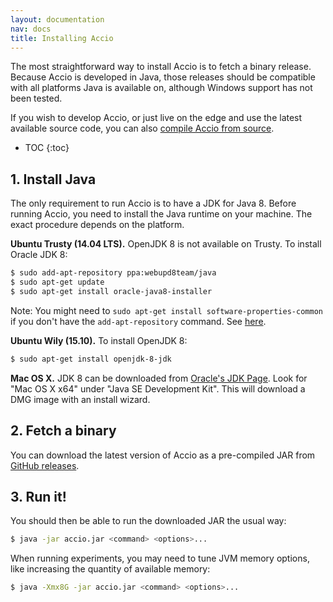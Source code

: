 ```yaml
---
layout: documentation
nav: docs
title: Installing Accio
---
```


The most straightforward way to install Accio is to fetch a binary release.
Because Accio is developed in Java, those releases should be compatible with all platforms Java is available on, although Windows support has not been tested.
 
If you wish to develop Accio, or just live on the edge and use the latest available source code, you can also [compile Accio from source](contribute/compiling.html).

* TOC
{:toc}

## 1. Install Java

The only requirement to run Accio is to have a JDK for Java 8.
Before running Accio, you need to install the Java runtime on your machine.
The exact procedure depends on the platform.

**Ubuntu Trusty (14.04 LTS).**
OpenJDK 8 is not available on Trusty.
To install Oracle JDK 8:

```bash
$ sudo add-apt-repository ppa:webupd8team/java
$ sudo apt-get update
$ sudo apt-get install oracle-java8-installer
```

Note: You might need to `sudo apt-get install software-properties-common` if you don't have the `add-apt-repository` command.
See [here](http://manpages.ubuntu.com/manpages/wily/man1/add-apt-repository.1.html).

**Ubuntu Wily (15.10).**
To install OpenJDK 8:

```bash
$ sudo apt-get install openjdk-8-jdk
```

**Mac OS X.**
JDK 8 can be downloaded from [Oracle's JDK Page](http://www.oracle.com/technetwork/java/javase/downloads/jdk8-downloads-2133151.html).
Look for "Mac OS X x64" under "Java SE Development Kit".
This will download a DMG image with an install wizard.

## 2. Fetch a binary

You can download the latest version of Accio as a pre-compiled JAR from [GitHub releases](https://github.com/pvcnt/location-privacy/releases).

## 3. Run it!

You should then be able to run the downloaded JAR the usual way:

```bash
$ java -jar accio.jar <command> <options>...
```

When running experiments, you may need to tune JVM memory options, like increasing the quantity of available memory:

```bash
$ java -Xmx8G -jar accio.jar <command> <options>...
```

